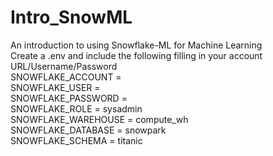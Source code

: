 # Intro_SnowML
An introduction to using Snowflake-ML for Machine Learning <br>
Create a .env and include the following filling in your account URL/Username/Password<br>
SNOWFLAKE_ACCOUNT = <br>
SNOWFLAKE_USER = <br>
SNOWFLAKE_PASSWORD = <br>
SNOWFLAKE_ROLE = sysadmin<br>
SNOWFLAKE_WAREHOUSE = compute_wh<br>
SNOWFLAKE_DATABASE = snowpark<br>
SNOWFLAKE_SCHEMA = titanic<br>
